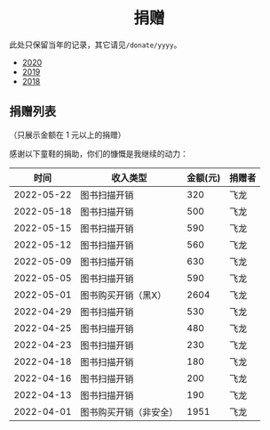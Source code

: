 # <center>捐赠<center>

此处只保留当年的记录，其它请见`/donate/yyyy`。

+ [2020](/docs/donate/2020.md)
+ [2019](/docs/donate/2019.md)
+ [2018](/docs/donate/2018.md)

## 捐赠列表

（只展示金额在 1 元以上的捐赠）

感谢以下童鞋的捐助，你们的慷慨是我继续的动力：

| 时间 | 收入类型 | 金额(元) | 捐赠者 |
| --- | --- | --- | --- |
| 2022-05-22 | 图书扫描开销 | 320     | 飞龙  |
| 2022-05-18 | 图书扫描开销 | 500     | 飞龙  |
| 2022-05-15 | 图书扫描开销 | 590     | 飞龙  |
| 2022-05-12 | 图书扫描开销 | 560     | 飞龙  |
| 2022-05-09 | 图书扫描开销 | 630     | 飞龙  |
| 2022-05-05 | 图书扫描开销 | 590     | 飞龙  |
| 2022-05-01 | 图书购买开销（黑X） | 2604     | 飞龙  |
| 2022-04-29 | 图书扫描开销 | 530     | 飞龙  |
| 2022-04-25 | 图书扫描开销 | 480     | 飞龙  |
| 2022-04-23 | 图书扫描开销 | 230     | 飞龙  |
| 2022-04-18 | 图书扫描开销 | 180     | 飞龙  |
| 2022-04-16 | 图书扫描开销 | 200     | 飞龙  |
| 2022-04-13 | 图书扫描开销 | 190     | 飞龙  |
| 2022-04-01 | 图书购买开销（非安全） | 1951     | 飞龙  |
